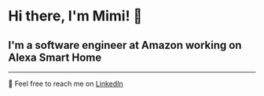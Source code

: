 # Hi there, I'm Mimi! 👋

## I'm a software engineer at Amazon working on Alexa Smart Home
---

📱 Feel free to reach me on [LinkedIn](https://www.linkedin.com/in/mimi-pieper/)
